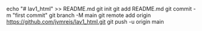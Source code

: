 echo "# lav1_html" >> README.md
git init
git add README.md
git commit -m "first commit"
git branch -M main
git remote add origin https://github.com/jvmreis/lav1_html.git
git push -u origin main
